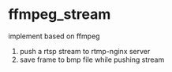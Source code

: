 # ffmpeg_stream

implement based on ffmpeg
1. push a rtsp stream to rtmp-nginx server
2. save frame to bmp file while pushing stream
